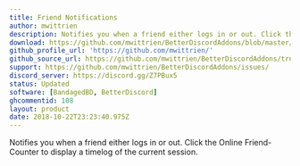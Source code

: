 ```yaml
---
title: Friend Notifications
author: mwittrien
description: Notifies you when a friend either logs in or out. Click the Online Friend-Counter to display a timelog of the current session.
download: https://github.com/mwittrien/BetterDiscordAddons/blob/master/Plugins/FriendNotifications/FriendNotifications.plugin.js
github_profile_url: 'https://github.com/mwittrien/'
github_source_url: https://github.com/mwittrien/BetterDiscordAddons/tree/master/Plugins/FriendNotifications
support: https://github.com/mwittrien/BetterDiscordAddons/issues/
discord_server: https://discord.gg/Z7PBux5
status: Updated
software: [BandagedBD, BetterDiscord]
ghcommentid: 108
layout: product
date: 2018-10-22T23:23:40.975Z
---
```

Notifies you when a friend either logs in or out. Click the Online Friend-Counter to display a timelog of the current session.